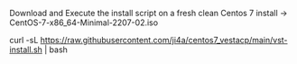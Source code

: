 Download and Execute the install script on a fresh clean Centos 7 install -> CentOS-7-x86_64-Minimal-2207-02.iso

curl -sL https://raw.githubusercontent.com/ji4a/centos7_vestacp/main/vst-install.sh | bash
